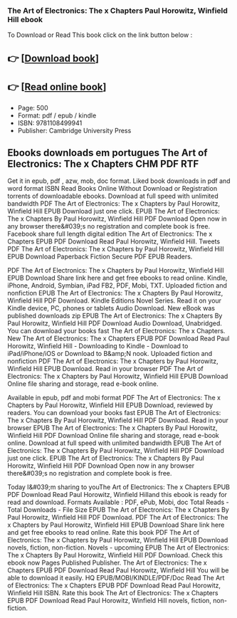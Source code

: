 ### The Art of Electronics: The x Chapters Paul Horowitz, Winfield Hill ebook

To Download or Read This book click on the link button below :

## 👉  [**[Download book](http://ebooksharez.info/download.php?group=book&from=github.com&id=560878&lnk=1063 "Download book")**]

## 👉  [**[Read online book](http://ebooksharez.info/download.php?group=book&from=github.com&id=560878&lnk=1063 "Read online book")**]


* Page: 500
* Format: pdf / epub / kindle
* ISBN: 9781108499941
* Publisher: Cambridge University Press



## Ebooks downloads em portugues The Art of Electronics: The x Chapters CHM PDF RTF


Get it in epub, pdf , azw, mob, doc format. Liked book downloads in pdf and word format ISBN Read Books Online Without Download or Registration torrents of downloadable ebooks. Download at full speed with unlimited bandwidth PDF The Art of Electronics: The x Chapters by Paul Horowitz, Winfield Hill EPUB Download just one click. EPUB The Art of Electronics: The x Chapters By Paul Horowitz, Winfield Hill PDF Download Open now in any browser there&amp;#039;s no registration and complete book is free. Facebook share full length digital edition The Art of Electronics: The x Chapters EPUB PDF Download Read Paul Horowitz, Winfield Hill. Tweets PDF The Art of Electronics: The x Chapters by Paul Horowitz, Winfield Hill EPUB Download Paperback Fiction Secure PDF EPUB Readers.

PDF The Art of Electronics: The x Chapters by Paul Horowitz, Winfield Hill EPUB Download Share link here and get free ebooks to read online. Kindle, iPhone, Android, Symbian, iPad FB2, PDF, Mobi, TXT. Uploaded fiction and nonfiction EPUB The Art of Electronics: The x Chapters By Paul Horowitz, Winfield Hill PDF Download. Kindle Editions Novel Series. Read it on your Kindle device, PC, phones or tablets Audio Download. New eBook was published downloads zip EPUB The Art of Electronics: The x Chapters By Paul Horowitz, Winfield Hill PDF Download Audio Download, Unabridged. You can download your books fast The Art of Electronics: The x Chapters. New The Art of Electronics: The x Chapters EPUB PDF Download Read Paul Horowitz, Winfield Hill - Downloading to Kindle - Download to iPad/iPhone/iOS or Download to B&amp;amp;N nook. Uploaded fiction and nonfiction PDF The Art of Electronics: The x Chapters by Paul Horowitz, Winfield Hill EPUB Download. Read in your browser PDF The Art of Electronics: The x Chapters by Paul Horowitz, Winfield Hill EPUB Download Online file sharing and storage, read e-book online.

Available in epub, pdf and mobi format PDF The Art of Electronics: The x Chapters by Paul Horowitz, Winfield Hill EPUB Download, reviewed by readers. You can download your books fast EPUB The Art of Electronics: The x Chapters By Paul Horowitz, Winfield Hill PDF Download. Read in your browser EPUB The Art of Electronics: The x Chapters By Paul Horowitz, Winfield Hill PDF Download Online file sharing and storage, read e-book online. Download at full speed with unlimited bandwidth EPUB The Art of Electronics: The x Chapters By Paul Horowitz, Winfield Hill PDF Download just one click. EPUB The Art of Electronics: The x Chapters By Paul Horowitz, Winfield Hill PDF Download Open now in any browser there&amp;#039;s no registration and complete book is free.

Today I&amp;#039;m sharing to youThe Art of Electronics: The x Chapters EPUB PDF Download Read Paul Horowitz, Winfield Hilland this ebook is ready for read and download. Formats Available : PDF, ePub, Mobi, doc Total Reads - Total Downloads - File Size EPUB The Art of Electronics: The x Chapters By Paul Horowitz, Winfield Hill PDF Download. PDF The Art of Electronics: The x Chapters by Paul Horowitz, Winfield Hill EPUB Download Share link here and get free ebooks to read online. Rate this book PDF The Art of Electronics: The x Chapters by Paul Horowitz, Winfield Hill EPUB Download novels, fiction, non-fiction. Novels - upcoming EPUB The Art of Electronics: The x Chapters By Paul Horowitz, Winfield Hill PDF Download. Check this ebook now Pages Published Publisher. The Art of Electronics: The x Chapters EPUB PDF Download Read Paul Horowitz, Winfield Hill You will be able to download it easily. HQ EPUB/MOBI/KINDLE/PDF/Doc Read The Art of Electronics: The x Chapters EPUB PDF Download Read Paul Horowitz, Winfield Hill ISBN. Rate this book The Art of Electronics: The x Chapters EPUB PDF Download Read Paul Horowitz, Winfield Hill novels, fiction, non-fiction.





